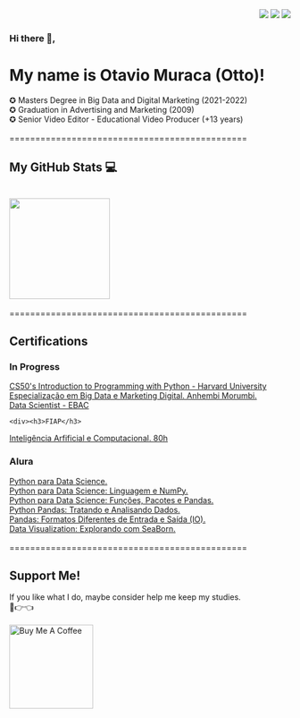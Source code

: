 <div style = "botoes" align="right">
  <a href="https://instagram.com/otaviomuraca" target="_blank"><img src="https://img.shields.io/badge/-Instagram-%23E4405F?style=for-the-badge&logo=instagram&logoColor=white" target="_blank"></a>
  <a href = "mailto:otaviomuraca@gmail.com"><img src="https://img.shields.io/badge/-Gmail-%23333?style=for-the-badge&logo=gmail&logoColor=white" target="_blank"></a>
  <a href="https://www.linkedin.com/in/otaviomuraca/" target="_blank"><img src="https://img.shields.io/badge/-LinkedIn-%230077B5?style=for-the-badge&logo=linkedin&logoColor=white" target="_blank"></a> 
</div>

### Hi there 👋,
# My name is Otavio Muraca (Otto)! 
<div>
✪ Masters Degree in Big Data and Digital Marketing (2021-2022)<br>
✪ Graduation in Advertising and Marketing (2009) <br> 
✪ Senior Video Editor - Educational Video Producer (+13 years)<br>
</div>
<br>
==============================================
<br>


## My GitHub Stats 💻 

<br>
<div align="left">
  <a href="https://github.com/otaviomuraca">
  <img height="180em" src="https://github-readme-stats.vercel.app/api?username=otaviomuraca&show_icons=true&theme=dark&include_all_commits=true&count_private=true"></a>

 </div>
 
<br>
 ==============================================
<div>
<h2>Certifications</h2>
    <div><h3>In Progress</h3>
</div>
<div class='CS50 PYTHON - HAVARD'>
    <a href='#' target="_blank">CS50's Introduction to Programming with Python - Harvard University</a>
  <br>
  <div class='Pós Graduação Anhembi Morumbi'>
    <a href='#' target="_blank">Especialização em Big Data e Marketing Digital. Anhembi Morumbi.</a>
  <br>
  <div class='Data Scientist - EBAC'>
    <a href='#' target="_blank">Data Scientist - EBAC</a>
  <br>
  
    <div><h3>FIAP</h3>
</div>
<div class='FIAP'>
    <a href='#' target="_blank">Inteligência Arfificial e Computacional. 80h</a>
  <br>
  <div><h3>Alura</h3>
</div>

<div class='alura'>
  <a href='https://cursos.alura.com.br/certificate/17eec162-9fa9-4a87-80b1-3327bdc7d28c' target="_blank">Python para Data Science.</a>
  <br>
  <a href='https://cursos.alura.com.br/certificate/a539e8c4-b424-4b57-84f1-7a9b725fbcfd' target="_blank">Python para Data Science: Linguagem e NumPy.</a>
  <br>
  <a href='https://cursos.alura.com.br/certificate/8bd81b44-82ab-4de0-b68a-e17e02fba0a0' target="_blank">Python para Data Science: Funções, Pacotes e Pandas.</a>
   <br>
  <a href='https://cursos.alura.com.br/certificate/00a49040-0a7f-4122-9a84-100c2a7467b0' target="_blank">Python Pandas: Tratando e Analisando Dados.</a>
  <br>
  <a href='https://cursos.alura.com.br/certificate/26cb78d4-cec0-4aa5-be87-8348848fa52a' target="_blank">Pandas: Formatos Diferentes de Entrada e Saída (IO).</a>
  <br>
  <a href='https://cursos.alura.com.br/certificate/85f43d58-5173-4c83-afdd-1c8b09f9cbc1' target="_blank">Data Visualization: Explorando com SeaBorn.</a>
  
  </div>
  
</div>

<br>
 ==============================================
<br> 
  
## Support Me!  

<div style = "coffe" align ="left">

If you like what I do, maybe consider help me keep my studies.
<br>🥺👉👈 <br>
<br>
 <a href="https://www.buymeacoffee.com/otaviomuraca" target="_blank"><img src="https://cdn.buymeacoffee.com/buttons/v2/default-blue.png" alt="Buy Me A Coffee" width="150" ></a>
  ####   


